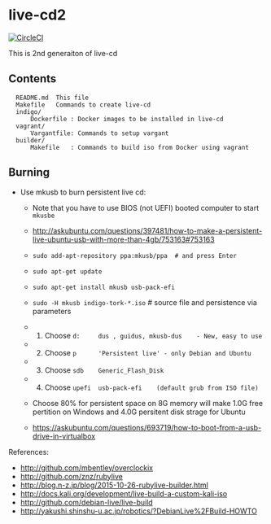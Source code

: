 live-cd2
========

[![CircleCI](https://circleci.com/gh/tork-a/live-cd2.svg?style=svg)](https://circleci.com/gh/tork-a/live-cd2)

This is 2nd generaiton of live-cd

Contents
--------
```
  README.md  This file
  Makefile   Commands to create live-cd
  indigo/
      Dockerfile : Docker images to be installed in live-cd
  vagrant/
      Vargantfile: Commands to setup vargant
  builder/
      Makefile   : Commands to build iso from Docker using vagrant
```
Burning
-------

<!--

  - Use gparted and create partitions:

     - create fat32 3686 MB  (3.6G)

     - create ext4 with casper-rw label (for the rest spaces)

  - then burn iso using `usb-creator-gtk` with enabling persistent
  (http://askubuntu.com/questions/138356/how-do-i-get-a-live-usb-to-use-a-partition-for-persistence/181062#181062)

  - Boot burned usb and run `sudo update-initramfs -u` and shotdown, better to disable wifi (looking for wifi goes black screen during boot up)
  
    - You can run burned sub in virtual machine : `sudo kvm --hdb  /dev/sdb -m 2G`

    - Note : 14.04 has bugs on casper-src, you need  (https://github.com/tork-a/live-cd2/commit/0c1e155a803697d94fc630de3ebd512ca75d5bfe)
      ```
    wget http://archive.ubuntu.com/ubuntu/pool/main/c/casper/casper_1.360_amd64.deb
    dpkg -x casper_1.360_amd64.deb casper-src
    cp casper-src/usr/share/initramfs-tools/scripts/casper /usr/share/initramfs-tools/scripts/casper
    update-initramfs -u
      ```

  - Insert the USB and remove `casper-rw` file from you fat32 pertition

-->


  - Use mkusb to burn persistent live cd:

    - Note that you have to use BIOS (not UEFI) booted computer to start `mkusbe`

    - http://askubuntu.com/questions/397481/how-to-make-a-persistent-live-ubuntu-usb-with-more-than-4gb/753163#753163

     - `sudo add-apt-repository ppa:mkusb/ppa  # and press Enter`
     - `sudo apt-get update`
     - `sudo apt-get install mkusb usb-pack-efi`
     - `sudo -H mkusb indigo-tork-*.iso` # source file and persistence via parameters
     - 1. Choose `d:     dus , guidus, mkusb-dus    - New, easy to use`
     - 2. Choose `p      'Persistent live' - only Debian and Ubuntu`
     - 3. Choose `sdb    Generic_Flash_Disk`
     - 4. Choose `upefi  usb-pack-efi    (default grub from ISO file)`
     - Choose 80% for persistent space on 8G memory will make 1.0G free pertition on Windows and 4.0G persitent disk strage for Ubuntu
     - https://askubuntu.com/questions/693719/how-to-boot-from-a-usb-drive-in-virtualbox

References:
- http://github.com/mbentley/overclockix
- http://github.com/znz/rubylive
- http://blog.n-z.jp/blog/2015-10-26-rubylive-builder.html
- http://docs.kali.org/development/live-build-a-custom-kali-iso
- http://github.com/debian-live/live-build
- http://yakushi.shinshu-u.ac.jp/robotics/?DebianLive%2FBuild-HOWTO
